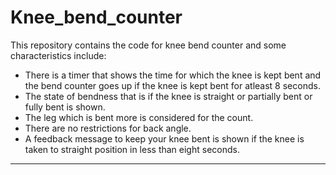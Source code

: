 # Knee_bend_counter

This repository contains the code for knee bend counter and some characteristics include:
* There is a timer that shows the time for which the knee is kept bent and the bend counter goes up if the knee is kept bent for atleast 8 seconds.
* The state of bendness that is if the knee is straight or partially bent or fully bent is shown.
* The leg which is bent more is considered for the count.
* There are no restrictions for back angle.
* A feedback message to keep your knee bent is shown if the knee is taken to straight position in less than eight seconds.

***




